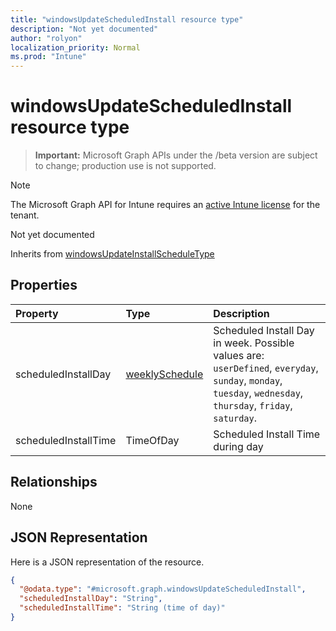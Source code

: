 ```yaml
---
title: "windowsUpdateScheduledInstall resource type"
description: "Not yet documented"
author: "rolyon"
localization_priority: Normal
ms.prod: "Intune"
---
```


# windowsUpdateScheduledInstall resource type

> **Important:** Microsoft Graph APIs under the /beta version are subject to change; production use is not supported.

> [!NOTE]
> The Microsoft Graph API for Intune requires an [active Intune license](https://go.microsoft.com/fwlink/?linkid=839381) for the tenant.

Not yet documented


Inherits from [windowsUpdateInstallScheduleType](../resources/intune-deviceconfig-windowsupdateinstallscheduletype.md)

## Properties
|Property|Type|Description|
|:---|:---|:---|
|scheduledInstallDay|[weeklySchedule](../resources/intune-deviceconfig-weeklyschedule.md)|Scheduled Install Day in week. Possible values are: `userDefined`, `everyday`, `sunday`, `monday`, `tuesday`, `wednesday`, `thursday`, `friday`, `saturday`.|
|scheduledInstallTime|TimeOfDay|Scheduled Install Time during day|

## Relationships
None

## JSON Representation
Here is a JSON representation of the resource.
<!-- {
  "blockType": "resource",
  "@odata.type": "microsoft.graph.windowsUpdateScheduledInstall"
}
-->
``` json
{
  "@odata.type": "#microsoft.graph.windowsUpdateScheduledInstall",
  "scheduledInstallDay": "String",
  "scheduledInstallTime": "String (time of day)"
}
```





